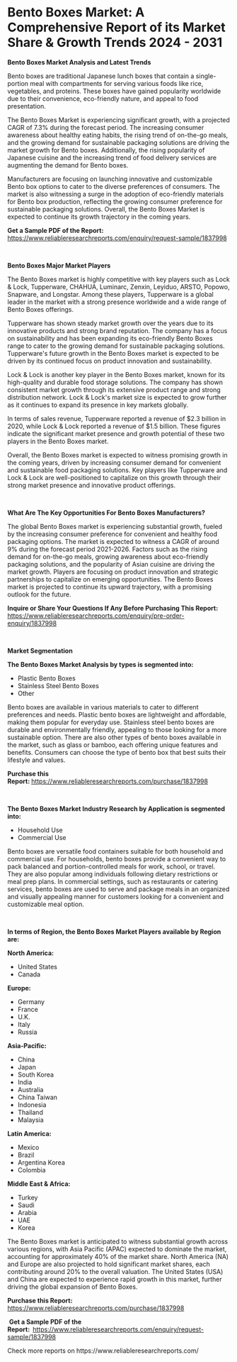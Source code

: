 <p><h1>Bento Boxes Market: A Comprehensive Report of its Market Share & Growth Trends 2024 - 2031</h1></p><p><strong>Bento Boxes Market Analysis and Latest Trends</strong></p>
<p><p>Bento boxes are traditional Japanese lunch boxes that contain a single-portion meal with compartments for serving various foods like rice, vegetables, and proteins. These boxes have gained popularity worldwide due to their convenience, eco-friendly nature, and appeal to food presentation.</p><p>The Bento Boxes Market is experiencing significant growth, with a projected CAGR of 7.3% during the forecast period. The increasing consumer awareness about healthy eating habits, the rising trend of on-the-go meals, and the growing demand for sustainable packaging solutions are driving the market growth for Bento boxes. Additionally, the rising popularity of Japanese cuisine and the increasing trend of food delivery services are augmenting the demand for Bento boxes.</p><p>Manufacturers are focusing on launching innovative and customizable Bento box options to cater to the diverse preferences of consumers. The market is also witnessing a surge in the adoption of eco-friendly materials for Bento box production, reflecting the growing consumer preference for sustainable packaging solutions. Overall, the Bento Boxes Market is expected to continue its growth trajectory in the coming years.</p></p>
<p><strong>Get a Sample PDF of the Report:&nbsp;</strong> <a href="https://www.reliableresearchreports.com/enquiry/request-sample/1837998">https://www.reliableresearchreports.com/enquiry/request-sample/1837998</a></p>
<p>&nbsp;</p>
<p><strong>Bento Boxes Major Market Players</strong></p>
<p><p>The Bento Boxes market is highly competitive with key players such as Lock & Lock, Tupperware, CHAHUA, Luminarc, Zenxin, Leyiduo, ARSTO, Popowo, Snapware, and Longstar. Among these players, Tupperware is a global leader in the market with a strong presence worldwide and a wide range of Bento Boxes offerings.</p><p>Tupperware has shown steady market growth over the years due to its innovative products and strong brand reputation. The company has a focus on sustainability and has been expanding its eco-friendly Bento Boxes range to cater to the growing demand for sustainable packaging solutions. Tupperware's future growth in the Bento Boxes market is expected to be driven by its continued focus on product innovation and sustainability.</p><p>Lock & Lock is another key player in the Bento Boxes market, known for its high-quality and durable food storage solutions. The company has shown consistent market growth through its extensive product range and strong distribution network. Lock & Lock's market size is expected to grow further as it continues to expand its presence in key markets globally.</p><p>In terms of sales revenue, Tupperware reported a revenue of $2.3 billion in 2020, while Lock & Lock reported a revenue of $1.5 billion. These figures indicate the significant market presence and growth potential of these two players in the Bento Boxes market.</p><p>Overall, the Bento Boxes market is expected to witness promising growth in the coming years, driven by increasing consumer demand for convenient and sustainable food packaging solutions. Key players like Tupperware and Lock & Lock are well-positioned to capitalize on this growth through their strong market presence and innovative product offerings.</p></p>
<p>&nbsp;</p>
<p><strong>What Are The Key Opportunities For Bento Boxes Manufacturers?</strong></p>
<p><p>The global Bento Boxes market is experiencing substantial growth, fueled by the increasing consumer preference for convenient and healthy food packaging options. The market is expected to witness a CAGR of around 9% during the forecast period 2021-2026. Factors such as the rising demand for on-the-go meals, growing awareness about eco-friendly packaging solutions, and the popularity of Asian cuisine are driving the market growth. Players are focusing on product innovation and strategic partnerships to capitalize on emerging opportunities. The Bento Boxes market is projected to continue its upward trajectory, with a promising outlook for the future.</p></p>
<p><strong>Inquire or Share Your Questions If Any Before Purchasing This Report:</strong> <a href="https://www.reliableresearchreports.com/enquiry/pre-order-enquiry/1837998">https://www.reliableresearchreports.com/enquiry/pre-order-enquiry/1837998</a></p>
<p>&nbsp;</p>
<p><strong>Market Segmentation</strong></p>
<p><strong>The Bento Boxes Market Analysis by types is segmented into:</strong></p>
<p><ul><li>Plastic Bento Boxes</li><li>Stainless Steel Bento Boxes</li><li>Other</li></ul></p>
<p><p>Bento boxes are available in various materials to cater to different preferences and needs. Plastic bento boxes are lightweight and affordable, making them popular for everyday use. Stainless steel bento boxes are durable and environmentally friendly, appealing to those looking for a more sustainable option. There are also other types of bento boxes available in the market, such as glass or bamboo, each offering unique features and benefits. Consumers can choose the type of bento box that best suits their lifestyle and values.</p></p>
<p><strong>Purchase this Report:&nbsp;</strong><a href="https://www.reliableresearchreports.com/purchase/1837998">https://www.reliableresearchreports.com/purchase/1837998</a></p>
<p>&nbsp;</p>
<p><strong>The Bento Boxes Market Industry Research by Application is segmented into:</strong></p>
<p><ul><li>Household Use</li><li>Commercial Use</li></ul></p>
<p><p>Bento boxes are versatile food containers suitable for both household and commercial use. For households, bento boxes provide a convenient way to pack balanced and portion-controlled meals for work, school, or travel. They are also popular among individuals following dietary restrictions or meal prep plans. In commercial settings, such as restaurants or catering services, bento boxes are used to serve and package meals in an organized and visually appealing manner for customers looking for a convenient and customizable meal option.</p></p>
<p>&nbsp;</p>
<p><strong>In terms of Region, the Bento Boxes Market Players available by Region are:</strong></p>
<p>
    <p> <strong> North America: </strong>
        <ul>
            <li>United States</li>
            <li>Canada</li>
        </ul>
        </p> 
    <p> <strong> Europe: </strong>
        <ul>
            <li>Germany</li>
            <li>France</li>
            <li>U.K.</li>
            <li>Italy</li>
            <li>Russia</li>
        </ul>
        </p> 
    <p> <strong> Asia-Pacific: </strong>
        <ul>
            <li>China</li>
            <li>Japan</li>
            <li>South Korea</li>
            <li>India</li>
            <li>Australia</li>
            <li>China Taiwan</li>
            <li>Indonesia</li>
            <li>Thailand</li>
            <li>Malaysia</li>
        </ul>
        </p> 
    <p> <strong> Latin America: </strong>
        <ul>
            <li>Mexico</li>
            <li>Brazil</li>
            <li>Argentina Korea</li>
            <li>Colombia</li>
        </ul>
        </p> 
    <p> <strong> Middle East & Africa: </strong>
        <ul>
            <li>Turkey</li>
            <li>Saudi</li>
            <li>Arabia</li>
            <li>UAE</li>
            <li>Korea</li>
        </ul>
    </p>
    </p>
<p><p>The Bento Boxes market is anticipated to witness substantial growth across various regions, with Asia Pacific (APAC) expected to dominate the market, accounting for approximately 40% of the market share. North America (NA) and Europe are also projected to hold significant market shares, each contributing around 20% to the overall valuation. The United States (USA) and China are expected to experience rapid growth in this market, further driving the global expansion of Bento Boxes.</p></p>
<p><strong>Purchase this Report: </strong><a href="https://www.reliableresearchreports.com/purchase/1837998">https://www.reliableresearchreports.com/purchase/1837998</a></p>
<p>&nbsp;<strong>Get a Sample PDF of the Report:&nbsp;&nbsp;</strong><a href="https://www.reliableresearchreports.com/enquiry/request-sample/1837998">https://www.reliableresearchreports.com/enquiry/request-sample/1837998</a></p>
<p><strong></strong></p>
<p>Check more reports on https://www.reliableresearchreports.com/</p>